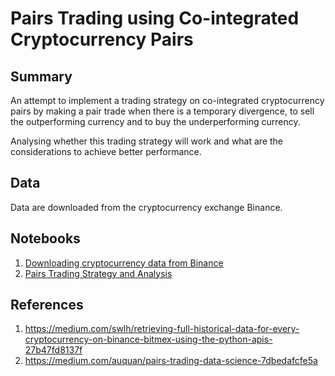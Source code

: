 # Pairs Trading using Co-integrated Cryptocurrency Pairs

## Summary
An attempt to implement a trading strategy on co-integrated cryptocurrency pairs by making a pair trade when there is a temporary divergence, to sell the outperforming currency and to buy the underperforming currency.

Analysing whether this trading strategy will work and what are the considerations to achieve better performance.

## Data
Data are downloaded from the cryptocurrency exchange Binance.

## Notebooks
1. [Downloading cryptocurrency data from Binance](https://github.com/edgetrader/crypto-trading/blob/master/notebook/data-extraction.ipynb)
2. [Pairs Trading Strategy and Analysis](https://github.com/edgetrader/crypto-trading/blob/master/notebook/pairs-trading-strategy.ipynb)

## References
1. https://medium.com/swlh/retrieving-full-historical-data-for-every-cryptocurrency-on-binance-bitmex-using-the-python-apis-27b47fd8137f
2. https://medium.com/auquan/pairs-trading-data-science-7dbedafcfe5a
